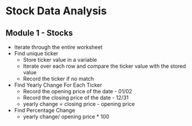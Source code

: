 # Stock Data Analysis

## Module 1 - Stocks

 * Iterate through the entire worksheet
 * Find unique ticker
     * Store ticker value in a variable 
     * Iterate over each row and compare the ticker value with the stored value
     * Record the ticker if no match
 * Find Yearly Change For Each Ticker
     * Record the opening price of the date - 01/02
     * Record the closing price of the date - 12/31
     * yearly change = closing price - opening price
 * Find Percentage Change
     * yearly change/ opening price * 100
            
        
